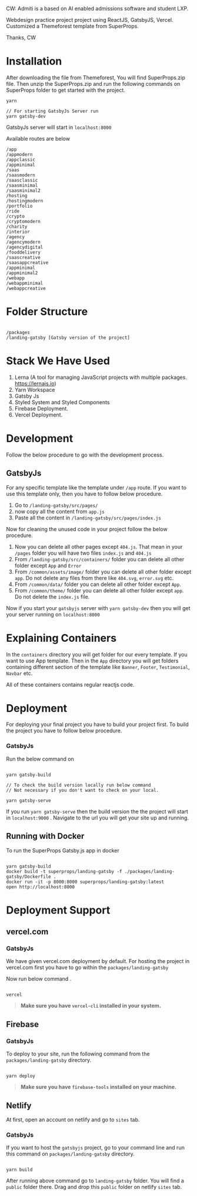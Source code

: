 CW: Admiti is a based on AI enabled admissions software and student LXP.

Webdesign practice project project using ReactJS, GatsbyJS, Vercel. Customized a Themeforest template from SuperProps.

Thanks,
CW

# Installation

After downloading the file from Themeforest, You will find SuperProps.zip file. Then unzip the SuperProps.zip and run the following commands on SuperProps folder to get started with the project.

```
yarn
```

```
// For starting GatsbyJs Server run
yarn gatsby-dev
```

GatsbyJs server will start in `localhost:8000`

Available routes are below

```
/app
/appmodern
/appclassic
/appminimal
/saas
/saasmodern
/saasclassic
/saasminimal
/saasminimal2
/hosting
/hostingmodern
/portfolio
/ride
/crypto
/cryptomodern
/charity
/interior
/agency
/agencymodern
/agencydigital
/fooddelivery
/saascreative
/saasappcreative
/appminimal
/appminimal2
/webapp
/webappminimal
/webappcreative
```

# Folder Structure

```

/packages
/landing-gatsby [Gatsby version of the project]

```

# Stack We Have Used

1. Lerna (A tool for managing JavaScript projects with multiple packages. https://lernajs.io)
2. Yarn Workspace
3. Gatsby Js
4. Styled System and Styled Components
5. Firebase Deployment.
6. Vercel Deployment.

# Development

Follow the below procedure to go with the development process.

## GatsbyJs

For any specific template like the template under `/app` route. If you want to use this template only, then you have to follow below procedure.

1. Go to `/landing-gatsby/src/pages/`
2. now copy all the content from `app.js`
3. Paste all the content in `/landing-gatsby/src/pages/index.js`

Now for cleaning the unused code in your project follow the below procedure.

1. Now you can delete all other pages except `404.js`. That mean in your `/pages` folder you will have two files `index.js` and `404.js`
2. From `/landing-gatsby/src/containers/` folder you can delete all other folder except `App` and `Error`
3. From `/common/assets/image/` folder you can delete all other folder except `app`. Do not delete any files from there like `404.svg`, `error.svg` etc.
4. From `/common/data/` folder you can delete all other folder except `App`.
5. From `/common/theme/` folder you can delete all other folder except `app`. Do not delete the `index.js` file.

Now if you start your `gatsbyjs` server with `yarn gatsby-dev` then you will get your server running on `localhost:8000`

# Explaining Containers

In the `containers` directory you will get folder for our every template. If you want to use App template. Then in the `App` directory you will get folders containing different section of the template like `Banner`, `Footer`, `Testimonial`, `Navbar` etc.

All of these containers contains regular reactjs code.

# Deployment

For deploying your final project you have to build your project first. To build the project you have to follow below procedure.

### GatsbyJs

Run the below command on

```

yarn gatsby-build

// To check the build version locally run below command
// Not necessary if you don't want to check on your local.

yarn gatsby-serve

```

If you run `yarn gatsby-serve` then the build version the the project will start in `localhost:9000` . Navigate to the url you will get your site up and running.

## Running with Docker

To run the SuperProps Gatsby.js app in docker

```

yarn gatsby-build
docker build -t superprops/landing-gatsby -f ./packages/landing-gatsby/Dockerfile .
docker run -it -p 8000:8000 superprops/landing-gatsby:latest
open http://localhost:8000

```

# Deployment Support

## vercel.com

### GatsbyJs

We have given vercel.com deployment by default. For hosting the project in vercel.com first you have to go within the `packages/landing-gatsby`

Now run below command .

```

vercel

```

> **Make sure you have `vercel-cli` installed in your system.**

## Firebase

### GatsbyJs

To deploy to your site, run the following command from the `packages/landing-gatsby` directory.

```

yarn deploy

```

> **Make sure you have `firebase-tools` installed on your machine.**

## Netlify

At first, open an account on netlify and go to `sites` tab.

### GatsbyJs

If you want to host the `gatsbyjs` project, go to your command line and run this command on `packages/landing-gatsby` directory.

```

yarn build

```

After running above command go to `landing-gatsby` folder. You will find a `public` folder
there. Drag and drop this `public` folder on netlify `sites` tab.
